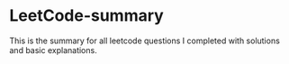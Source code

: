 # LeetCode-summary

This is the summary for all leetcode questions I completed with solutions and basic explanations.
